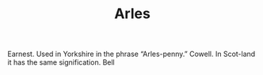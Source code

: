 ---
title: Arles
letter: A
permalink: "/definitions/bld-arles.html"
body: Earnest. Used in Yorkshire in the phrase “Arles-penny.” Cowell. In Scot-land
  it has the same signification. Bell
published_at: '2018-07-07'
source: Black's Law Dictionary 2nd Ed (1910)
layout: post
---
